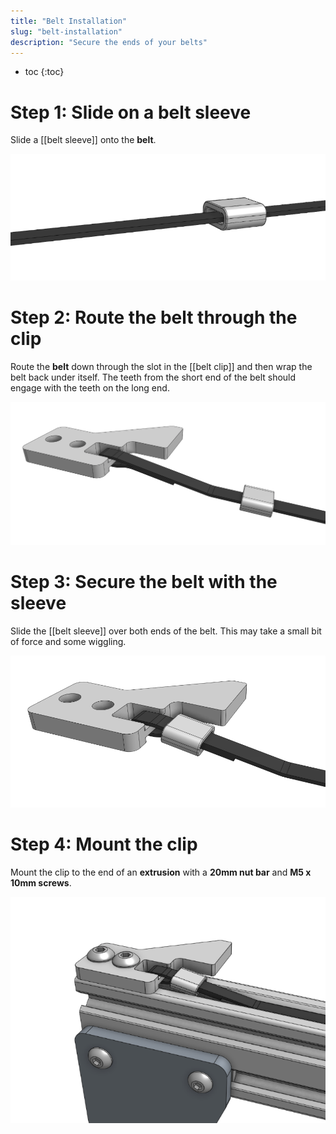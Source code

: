 ```yaml
---
title: "Belt Installation"
slug: "belt-installation"
description: "Secure the ends of your belts"
---
```


* toc
{:toc}

# Step 1: Slide on a belt sleeve
Slide a [[belt sleeve]] onto the **belt**.

![belt sleeve on bel](_images/belt_sleeve_on_bel.png)

# Step 2: Route the belt through the clip
Route the **belt** down through the slot in the [[belt clip]] and then wrap the belt back under itself. The teeth from the short end of the belt should engage with the teeth on the long end.

![belt routed through clip](_images/belt_routed_through_clip.png)

# Step 3: Secure the belt with the sleeve
Slide the [[belt sleeve]] over both ends of the belt. This may take a small bit of force and some wiggling.

![belt secured with sleeve](_images/belt_secured_with_sleeve.png)

# Step 4: Mount the clip
Mount the clip to the end of an **extrusion** with a **20mm nut bar** and **M5 x 10mm screws**.

![mounted belt clip](_images/mounted_belt_clip.png)

